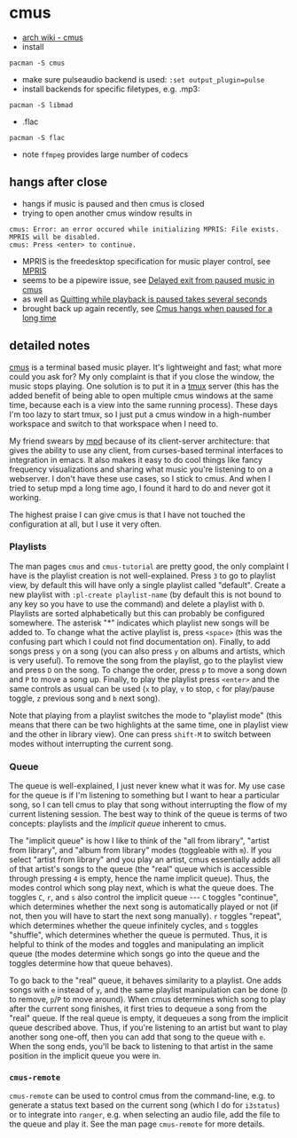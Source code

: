 # cmus

- [arch wiki - cmus](https://wiki.archlinux.org/title/Cmus)
- install

```
pacman -S cmus
```

- make sure pulseaudio backend is used: `:set output_plugin=pulse`
- install backends for specific filetypes, e.g. .mp3:

```
pacman -S libmad
```

- .flac

```
pacman -S flac
```

- note `ffmpeg` provides large number of codecs

## hangs after close

- hangs if music is paused and then cmus is closed
- trying to open another cmus window results in

```
cmus: Error: an error occured while initializing MPRIS: File exists. MPRIS will be disabled.
cmus: Press <enter> to continue.
```

- MPRIS is the freedesktop specification for music player
  control, see [MPRIS](/pkgs/tools/audio/playerctl.md)
- seems to be a pipewire issue, see [Delayed exit from paused music in cmus](https://gitlab.freedesktop.org/pipewire/pipewire/-/issues/946)
- as well as [Quitting while playback is paused takes several seconds](https://github.com/cmus/cmus/issues/1064)
- brought back up again recently, see [Cmus hangs when paused for a long time](https://github.com/pop-os/pipewire/issues/6)

## detailed notes

[cmus](https://cmus.github.io/) is a terminal based music player. It's
lightweight and fast; what more could you ask for? My only complaint is
that if you close the window, the music stops playing. One solution is
to put it in a [tmux](/pkgs/tools/misc/tmux.md) server (this has the
added benefit of being able to open multiple cmus windows at the same
time, because each is a view into the same running process). These days
I'm too lazy to start tmux, so I just put a cmus window in a high-number
workspace and switch to that workspace when I need to.

My friend swears by [mpd](https://www.musicpd.org/) because of its
client-server architecture: that gives the ability to use any client,
from curses-based terminal interfaces to integration in emacs. It also
makes it easy to do cool things like fancy frequency visualizations and
sharing what music you're listening to on a webserver. I don't have
these use cases, so I stick to cmus. And when I tried to setup mpd a
long time ago, I found it hard to do and never got it working.

The highest praise I can give cmus is that I have not
touched the configuration at all, but I use it very often.

### Playlists

The man pages `cmus` and `cmus-tutorial` are pretty good, the only complaint
I have is the playlist creation is not well-explained. Press `3` to go to
playlist view, by default this will have only a single playlist called
"default". Create a new playlist with `:pl-create playlist-name` (by default
this is not bound to any key so you have to use the command) and delete a
playlist with `D`. Playlists are sorted alphabetically but this can probably
be configured somewhere. The asterisk "\*" indicates which playlist new songs
will be added to. To change what the active playlist is, press `<space>` (this
was the confusing part which I could not find documentation on). Finally, to
add songs press `y` on a song (you can also press `y` on albums and artists,
which is very useful). To remove the song from the playlist, go to the playlist
view and press `D` on the song. To change the order, press `p` to move a song
down and `P` to move a song up. Finally, to play the playlist press `<enter>`
and the same controls as usual can be used (`x` to play, `v` to stop, `c` for
play/pause toggle, `z` previous song and `b` next song).

Note that playing from a playlist switches the mode to "playlist mode"
(this means that there can be two highlights at the same time, one in
playlist view and the other in library view). One can press `shift-M`
to switch between modes without interrupting the current song.

### Queue

The queue is well-explained, I just never knew what it was for. My use case
for the queue is if I'm listening to something but I want to hear a particular
song, so I can tell cmus to play that song without interrupting the flow of my
current listening session. The best way to think of the queue is terms of two
concepts: playlists and the _implicit queue_ inherent to cmus.

The "implicit queue" is how I like to think of the "all from library",
"artist from library", and "album from library" modes (toggleable with
`m`). If you select "artist from library" and you play an artist, cmus
essentially adds all of that artist's songs to the queue (the "real" queue
which is accessible through pressing `4` is empty, hence the name implicit
queue). Thus, the modes control which song play next, which is what the
queue does. The toggles `C`, `r`, and `s` also control the implicit queue
--- `C` toggles "continue", which determines whether the next song is
automatically played or not (if not, then you will have to start the next
song manually). `r` toggles "repeat", which determines whether the queue
infinitely cycles, and `s` toggles "shuffle", which determines whether the
queue is permuted. Thus, it is helpful to think of the modes and toggles
and manipulating an implicit queue (the modes determine which songs go
into the queue and the toggles determine how that queue behaves).

To go back to the "real" queue, it behaves similarity to a playlist. One
adds songs with `e` instead of `y`, and the same playlist manipulation can
be done (`D` to remove, `p`/`P` to move around). When cmus determines which
song to play after the current song finishes, it first tries to dequeue a
song from the "real" queue. If the real queue is empty, it dequeues a song
from the implicit queue described above. Thus, if you're listening to an
artist but want to play another song one-off, then you can add that song
to the queue with `e`. When the song ends, you'll be back to listening to
that artist in the same position in the implicit queue you were in.

### `cmus-remote`

`cmus-remote` can be used to control cmus from the command-line, e.g. to
generate a status text based on the current song (which I do for `i3status`)
or to integrate into `ranger`, e.g. when selecting an audio file, add the file
to the queue and play it. See the man page `cmus-remote` for more details.
